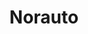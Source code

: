 ---
title: "Norauto"
url: /leganes/norauto-avenida-de-gran-bretana/
shop: reparación de automóviles
---